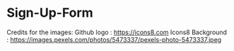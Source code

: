 # Sign-Up-Form
Credits for the images:
Github logo : https://icons8.com Icons8
Background : https://images.pexels.com/photos/5473337/pexels-photo-5473337.jpeg